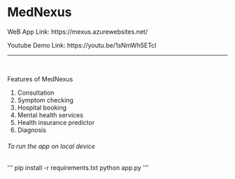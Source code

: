<H1>MedNexus</H1>
<P>WeB App Link: https://mexus.azurewebsites.net/</P>
<p>Youtube Demo Link: https://youtu.be/1sNmWh5ETcI</p>
<hr>
<br>
<p>Features of MedNexus</p>
<ol>
    <li>Consultation</li>
    <li>Symptom checking</li>
    <li>Hospital booking</li>
    <li>Mental health services</li>
    <li>Health insurance predictor</li>
    <li>Diagnosis</li>
</ol>

<h6>To run the app on local device</h6>
'''
pip install -r requirements.txt
python app.py
'''
